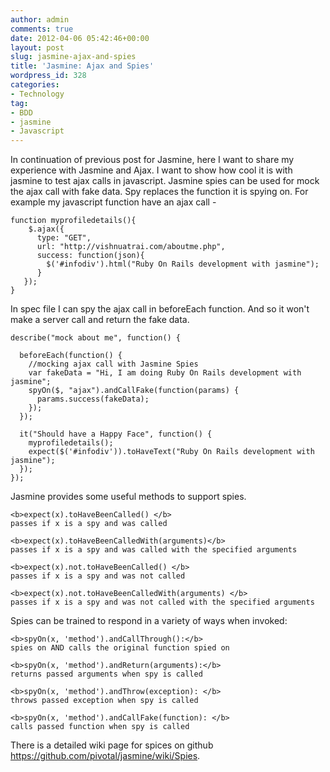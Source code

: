 ```yaml
---
author: admin
comments: true
date: 2012-04-06 05:42:46+00:00
layout: post
slug: jasmine-ajax-and-spies
title: 'Jasmine: Ajax and Spies'
wordpress_id: 328
categories:
- Technology
tag:
- BDD
- jasmine
- Javascript
---
```


In continuation of previous post for Jasmine, here I want to share my experience with Jasmine and Ajax. I want to show how cool it is with jasmine to test ajax calls in javascript. Jasmine spies can be used for mock the ajax call with fake data. Spy replaces the function it is spying on. For example my javascript function have an ajax call - 

    
    
    function myprofiledetails(){
        $.ajax({
          type: "GET",
          url: "http://vishnuatrai.com/aboutme.php",
          success: function(json){
            $('#infodiv').html("Ruby On Rails development with jasmine");
          }
       });
    }
    



In spec file I can spy the ajax call in beforeEach function. And so it won't make a server call and return the fake data.

    
    
    describe("mock about me", function() {
    
      beforeEach(function() {
        //mocking ajax call with Jasmine Spies
        var fakeData = "Hi, I am doing Ruby On Rails development with jasmine";
        spyOn($, "ajax").andCallFake(function(params) {
          params.success(fakeData);
        });
      });
    
      it("Should have a Happy Face", function() {
        myprofiledetails();
        expect($('#infodiv')).toHaveText("Ruby On Rails development with jasmine");
      });
    });
    



Jasmine provides some useful methods to support spies. 

    
    
    <b>expect(x).toHaveBeenCalled() </b> 
    passes if x is a spy and was called
    
    <b>expect(x).toHaveBeenCalledWith(arguments)</b>   
    passes if x is a spy and was called with the specified arguments
    
    <b>expect(x).not.toHaveBeenCalled() </b>                       
    passes if x is a spy and was not called
    
    <b>expect(x).not.toHaveBeenCalledWith(arguments) </b>   
    passes if x is a spy and was not called with the specified arguments
    



Spies can be trained to respond in a variety of ways when invoked:


    
    
    <b>spyOn(x, 'method').andCallThrough():</b>
    spies on AND calls the original function spied on
    
    <b>spyOn(x, 'method').andReturn(arguments):</b>
    returns passed arguments when spy is called
    
    <b>spyOn(x, 'method').andThrow(exception): </b>
    throws passed exception when spy is called
    
    <b>spyOn(x, 'method').andCallFake(function): </b>
    calls passed function when spy is called
    



There is a detailed wiki page for spices on github https://github.com/pivotal/jasmine/wiki/Spies.
